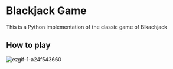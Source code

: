 # Blackjack Game
This is a Python implementation of the classic game of Blkachjack

## How to play
![ezgif-1-a24f543660](https://user-images.githubusercontent.com/104169955/221415780-10cd6e79-833b-4b12-bd78-abd08952d30b.gif)

